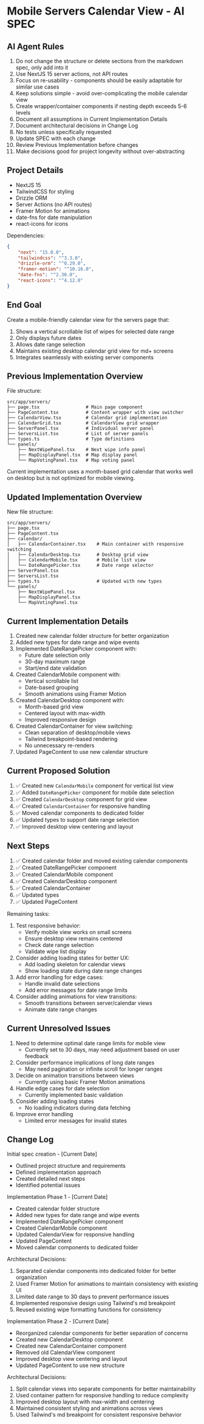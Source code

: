# Mobile Servers Calendar View - AI SPEC

## AI Agent Rules

1. Do not change the structure or delete sections from the markdown spec, only add into it
2. Use NextJS 15 server actions, not API routes
3. Focus on re-usability - components should be easily adaptable for similar use cases
4. Keep solutions simple - avoid over-complicating the mobile calendar view
5. Create wrapper/container components if nesting depth exceeds 5-6 levels
6. Document all assumptions in Current Implementation Details
7. Document architectural decisions in Change Log
8. No tests unless specifically requested
9. Update SPEC with each change
10. Review Previous Implementation before changes
11. Make decisions good for project longevity without over-abstracting

## Project Details

-   NextJS 15
-   TailwindCSS for styling
-   Drizzle ORM
-   Server Actions (no API routes)
-   Framer Motion for animations
-   date-fns for date manipulation
-   react-icons for icons

Dependencies:

```json
{
    "next": "15.0.0",
    "tailwindcss": "^3.3.0",
    "drizzle-orm": "^0.29.0",
    "framer-motion": "^10.16.0",
    "date-fns": "^2.30.0",
    "react-icons": "^4.12.0"
}
```

## End Goal

Create a mobile-friendly calendar view for the servers page that:

1. Shows a vertical scrollable list of wipes for selected date range
2. Only displays future dates
3. Allows date range selection
4. Maintains existing desktop calendar grid view for md+ screens
5. Integrates seamlessly with existing server components

## Previous Implementation Overview

File structure:

```
src/app/servers/
├── page.tsx                 # Main page component
├── PageContent.tsx          # Content wrapper with view switcher
├── CalendarView.tsx         # Calendar grid implementation
├── CalendarGrid.tsx         # CalendarView grid wrapper
├── ServerPanel.tsx          # Individual server panel
├── ServersList.tsx          # List of server panels
├── types.ts                 # Type definitions
└── panels/
    ├── NextWipePanel.tsx    # Next wipe info panel
    ├── MapDisplayPanel.tsx  # Map display panel
    └── MapVotingPanel.tsx   # Map voting panel
```

Current implementation uses a month-based grid calendar that works well on desktop but is not optimized for mobile viewing.

## Updated Implementation Overview

New file structure:

```
src/app/servers/
├── page.tsx
├── PageContent.tsx
├── calendar/
│   ├── CalendarContainer.tsx    # Main container with responsive switching
│   ├── CalendarDesktop.tsx      # Desktop grid view
│   ├── CalendarMobile.tsx       # Mobile list view
│   └── DateRangePicker.tsx      # Date range selector
├── ServerPanel.tsx
├── ServersList.tsx
├── types.ts                     # Updated with new types
└── panels/
    ├── NextWipePanel.tsx
    ├── MapDisplayPanel.tsx
    └── MapVotingPanel.tsx
```

## Current Implementation Details

1. Created new calendar folder structure for better organization
2. Added new types for date range and wipe events
3. Implemented DateRangePicker component with:
    - Future date selection only
    - 30-day maximum range
    - Start/end date validation
4. Created CalendarMobile component with:
    - Vertical scrollable list
    - Date-based grouping
    - Smooth animations using Framer Motion
5. Created CalendarDesktop component with:
    - Month-based grid view
    - Centered layout with max-width
    - Improved responsive design
6. Created CalendarContainer for view switching:
    - Clean separation of desktop/mobile views
    - Tailwind breakpoint-based rendering
    - No unnecessary re-renders
7. Updated PageContent to use new calendar structure

## Current Proposed Solution

1. ✅ Created new `CalendarMobile` component for vertical list view
2. ✅ Added `DateRangePicker` component for mobile date selection
3. ✅ Created `CalendarDesktop` component for grid view
4. ✅ Created `CalendarContainer` for responsive handling
5. ✅ Moved calendar components to dedicated folder
6. ✅ Updated types to support date range selection
7. ✅ Improved desktop view centering and layout

## Next Steps

1. ✅ Created calendar folder and moved existing calendar components
2. ✅ Created DateRangePicker component
3. ✅ Created CalendarMobile component
4. ✅ Created CalendarDesktop component
5. ✅ Created CalendarContainer
6. ✅ Updated types
7. ✅ Updated PageContent

Remaining tasks:

1. Test responsive behavior:
    - Verify mobile view works on small screens
    - Ensure desktop view remains centered
    - Check date range selection
    - Validate wipe list display
2. Consider adding loading states for better UX:
    - Add loading skeleton for calendar views
    - Show loading state during date range changes
3. Add error handling for edge cases:
    - Handle invalid date selections
    - Add error messages for date range limits
4. Consider adding animations for view transitions:
    - Smooth transitions between server/calendar views
    - Animate date range changes

## Current Unresolved Issues

1. Need to determine optimal date range limits for mobile view
    - Currently set to 30 days, may need adjustment based on user feedback
2. Consider performance implications of long date ranges
    - May need pagination or infinite scroll for longer ranges
3. Decide on animation transitions between views
    - Currently using basic Framer Motion animations
4. Handle edge cases for date selection
    - Currently implemented basic validation
5. Consider adding loading states
    - No loading indicators during data fetching
6. Improve error handling
    - Limited error messages for invalid states

## Change Log

Initial spec creation - [Current Date]

-   Outlined project structure and requirements
-   Defined implementation approach
-   Created detailed next steps
-   Identified potential issues

Implementation Phase 1 - [Current Date]

-   Created calendar folder structure
-   Added new types for date range and wipe events
-   Implemented DateRangePicker component
-   Created CalendarMobile component
-   Updated CalendarView for responsive handling
-   Updated PageContent
-   Moved calendar components to dedicated folder

Architectural Decisions:

1. Separated calendar components into dedicated folder for better organization
2. Used Framer Motion for animations to maintain consistency with existing UI
3. Limited date range to 30 days to prevent performance issues
4. Implemented responsive design using Tailwind's md breakpoint
5. Reused existing wipe formatting functions for consistency

Implementation Phase 2 - [Current Date]

-   Reorganized calendar components for better separation of concerns
-   Created new CalendarDesktop component
-   Created new CalendarContainer component
-   Removed old CalendarView component
-   Improved desktop view centering and layout
-   Updated PageContent to use new structure

Architectural Decisions:

1. Split calendar views into separate components for better maintainability
2. Used container pattern for responsive handling to reduce complexity
3. Improved desktop layout with max-width and centering
4. Maintained consistent styling and animations across views
5. Used Tailwind's md breakpoint for consistent responsive behavior
